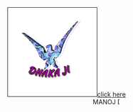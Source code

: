 <html>
<head>
<title> Dhaka </title>
</head>
<body>
<a href="logo.html"><img src="icon1.jpg" border="1" style="width:200px; height:200px" title="Hitesh Dhaka" alt="Social Media">click here</a>
      <marquee scrollamount="3" width = "50%">MANOJ DHAKA MANOJ DHAKA MANOJ DHAKA!!!</marquee>
</body>
  </html>
